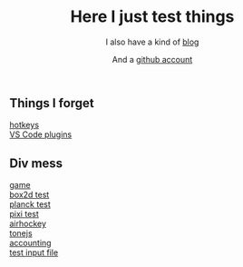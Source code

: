 
<header>
    <h1>Here I just test things</h1>
    <p>I also have a kind of <a href="https://backslash.site">blog</a></p>
    <p>And a <a href="https://github.com/atlemagnussen">github account</a></p>
</header>
<section>
    <h2>Things I forget</h2>
    <p class="links">
        <a href="hotkeys">hotkeys</a><br />
        <a href="vsplugins">VS Code plugins</a><br />
    </p>
    <h2>Div mess</h2>
    <p class="links">
        <a href="pages/game">game</a><br />
        <a href="pages/box2d">box2d test</a><br />
        <a href="pages/planck">planck test</a><br />
        <a href="pages/pixitest">pixi test</a><br />
        <a href="pages/airhockey">airhockey</a><br />
        <a href="pages/tonejs">tonejs</a><br />
        <a href="pages/acc">accounting</a><br />
        <a href="pages/inputfile">test input file</a><br />
    </p>
</section>
